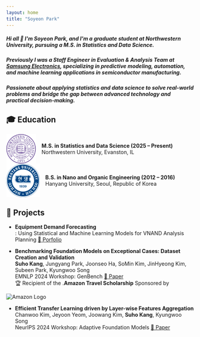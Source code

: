 ```yaml
---
layout: home
title: "Soyeon Park"
---
```


<link rel="stylesheet" href="/assets/css/custom.css">

##### Hi all 👋 I'm Soyeon Park, and I'm a graduate student at Northwestern University, pursuing a M.S. in Statistics and Data Science.
##### Previously I was a Staff Engineer in Evaluation & Analysis Team at <span class="blue-text"><a href="https://semiconductor.samsung.com/">Samsung Electronics</a></span>, specializing in predictive modeling, automation, and machine learning applications in semiconductor manufacturing.
##### Passionate about applying statistics and data science to solve real-world problems and bridge the gap between advanced technology and practical decision-making.



## 🎓 Education
  <div style="display: flex; align-items: center; gap: 15px;">
  <img src="/assets/images/nu_logo.png" alt="NU Logo" width="80px">
  <div>
    <p style="margin: 0; font-weight: bold;">M.S. in Statistics and Data Science (2025 – Present)</p>
    <p style="margin: 0;">Northwestern University, Evanston, IL</p>
  </div>
</div>

  <div style="display: flex; align-items: center; gap: 15px;">
  <img src="/assets/images/hu_logo.png" alt="NU Logo" width="90px">
  <div>
    <p style="margin: 0; font-weight: bold;">B.S. in Nano and Organic Engineering (2012 – 2016)</p>
    <p style="margin: 0;">Hanyang University, Seoul, Republic of Korea</p>
  </div>
</div>


## 🔭 Projects

  * **Equipment Demand Forecasting**  
  : Using Statistical and Machine Learning Models for VNAND Analysis Planning
  [📄 Porfolio](https://arxiv.org/html/2304.10805v2)

  * **Benchmarking Foundation Models on Exceptional Cases: Dataset Creation and Validation**  
  **Suho Kang**, Jungyang Park, Joonseo Ha, SoMin Kim, JinHyeong Kim, Subeen Park, Kyungwoo Song  
  EMNLP 2024 Workshop: GenBench [📄 Paper](https://arxiv.org/abs/2410.18001)  
  🏆 Recipient of the <span class="blue-text">.<strong>Amazon Travel Scholarship</strong></span> Sponsored by <span style="vertical-align:middle;">
  <img src="/assets/images/amazon-official-logo.png" alt="Amazon Logo" width="60px">
</span>

    
  * **Efficient Transfer Learning driven by Layer-wise Features Aggregation**  
  Chanwoo Kim, Jeyoon Yeom, Joowang Kim, **Suho Kang**, Kyungwoo Song  
  NeurIPS 2024 Workshop: Adaptive Foundation Models [📄 Paper](https://openreview.net/forum?id=Q0tfRYadhc#discussion)  
  